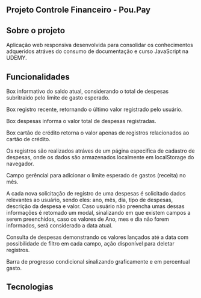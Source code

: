 ## Projeto Controle Financeiro - Pou.Pay

## Sobre o projeto
Aplicação web responsiva desenvolvida para consolidar os conhecimentos adqueridos atráves do consumo de documentação e curso JavaScript na UDEMY.

## Funcionalidades

<p>Box informativo do saldo atual, considerando o total de despesas subritraido pelo limite de gasto esperado.</p>
<p>Box registro recente, retornando o último valor registrado pelo usuário.</p>
<p>Box despesas informa o valor total de despesas registradas.</p>
<p>Box cartão de crédito retorna o valor apenas de registros relacionados ao cartão de crédito.</p>

Os registros são realizados atráves de um página especifica de cadastro de despesas, onde os dados são armazenados localmente em localStorage do navegador.

Campo gerêncial para adicionar o limite esperado de gastos (receita) no mês.

A cada nova solicitação de registro de uma despesas é solicitado dados relevantes ao usuário, sendo eles: ano, mês, dia, tipo de despesas, descrição da despesa e valor. Caso usuário não preencha umas dessas informações é retomado um modal, sinalizando em que existem campos a serem preenchidos, caso os valores de Ano, mes e dia não forem informados, será considerado a data atual.

Consulta de despesas demonstrando os valores lançados até a data com possibilidade de filtro em cada campo, ação disponível para deletar registros.

Barra de progresso condicional sinalizando graficamente e em percentual gasto.

## Tecnologias



